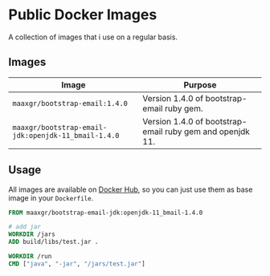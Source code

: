 # Public Docker Images

A collection of images that i use
on a regular basis.

## Images

| Image                                               | Purpose                                                   |
|-----------------------------------------------------|-----------------------------------------------------------|
| `maaxgr/bootstrap-email:1.4.0`                      | Version 1.4.0 of bootstrap-email ruby gem.                |
| `maaxgr/bootstrap-email-jdk:openjdk-11_bmail-1.4.0` | Version 1.4.0 of bootstrap-email ruby gem and openjdk 11. |

## Usage

All images are available on [Docker Hub](https://hub.docker.com/u/maaxgr),
so you can just use them as base image in your `Dockerfile`.

```dockerfile
FROM maaxgr/bootstrap-email-jdk:openjdk-11_bmail-1.4.0

# add jar
WORKDIR /jars
ADD build/libs/test.jar .

WORKDIR /run
CMD ["java", "-jar", "/jars/test.jar"]
```